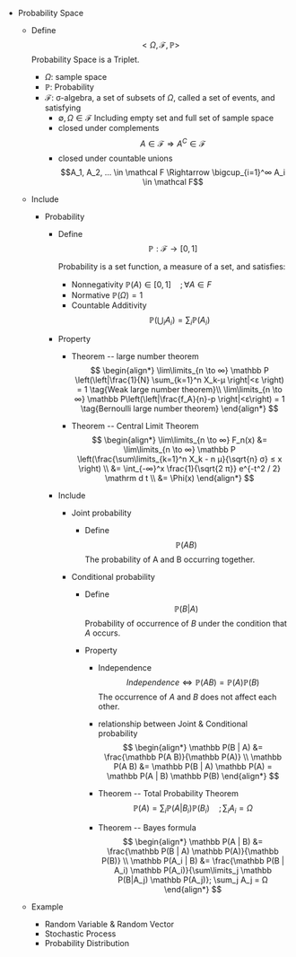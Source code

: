 * Probability Space
  - Define
    $$<Ω, \mathcal F, \mathbb P>$$
    Probability Space is a Triplet. 

    - $Ω$: sample space
    - $\mathbb P$: Probability
    - $\mathcal F$: σ-algebra, a set of subsets of $Ω$, called a set of events, and satisfying
      - $\emptyset, Ω \in \mathcal F$ Including empty set and full set of sample space
      - closed under complements
        $$A \in \mathcal F \Rightarrow A^C \in \mathcal F$$
      - closed under countable unions 
        $$A_1, A_2, ... \in \mathcal F \Rightarrow \bigcup_{i=1}^∞ A_i \in \mathcal F$$

  - Include
    * Probability
      - Define
        $$\mathbb P: \mathcal F \to [0, 1]$$
        
        Probability is a set function, a measure of a set, and satisfies:

        - Nonnegativity $\mathbb P(A) \in [0, 1] \quad ; \forall A \in F$
        - Normative $\mathbb P(Ω) = 1$
        - Countable Additivity 
          $$\mathbb P \left(\bigcup_i A_i \right) = \sum_i \mathbb P(A_i)$$

      - Property
        - Theorem -- large number theorem
          $$
          \begin{align*}
          \lim\limits_{n \to ∞} \mathbb P \left(\left|\frac{1}{N} \sum_{k=1}^n X_k-μ \right|<ε \right) = 1  \tag{Weak large number theorem}\\
          \lim\limits_{n \to ∞} \mathbb P\left(\left|\frac{f_A}{n}-p \right|<ε\right) = 1  \tag{Bernoulli large number theorem}
          \end{align*}
          $$

        - Theorem -- Central Limit Theorem
          $$
          \begin{align*}
            \lim\limits_{n \to ∞} F_n(x) &= \lim\limits_{n \to ∞} \mathbb P \left(\frac{\sum\limits_{k=1}^n X_k - n μ}{\sqrt{n} σ} ≤ x \right)  \\
            &= \int_{-∞}^x \frac{1}{\sqrt{2 π}} e^{-t^2 / 2} \mathrm d t  \\
            &= \Phi(x)
          \end{align*}
          $$

      - Include
        * Joint probability
          - Define 
            $$\mathbb P(A B)$$
            The probability of A and B occurring together.

        * Conditional probability
          - Define
            $$\mathbb P(B | A)$$
            Probability of occurrence of $B$ under the condition that $A$ occurs.

          - Property
            - Independence 
              $$Independence \Leftrightarrow \mathbb P(A B) = \mathbb P(A) \mathbb P(B)$$
              The occurrence of $A$ and $B$ does not affect each other.

            - relationship between Joint \& Conditional probability
              $$
              \begin{align*}
                \mathbb P(B | A) &= \frac{\mathbb P(A B)}{\mathbb P(A)}  \\
                \mathbb P(A B) &= \mathbb P(B | A) \mathbb P(A) = \mathbb P(A | B) \mathbb P(B)
              \end{align*}
              $$

            - Theorem -- Total Probability Theorem
              $$\mathbb P(A) = \sum_i \mathbb P(A|B_i) \mathbb P(B_i) \quad; \sum_i A_i = Ω$$

            - Theorem -- Bayes formula
              $$
              \begin{align*}
                \mathbb P(A | B) &= \frac{\mathbb P(B | A) \mathbb P(A)}{\mathbb P(B)}  \\
                \mathbb P(A_i | B) &= \frac{\mathbb P(B | A_i) \mathbb P(A_i)}{\sum\limits_j \mathbb P(B|A_j) \mathbb P(A_j)}; \sum_j A_j = Ω
              \end{align*}
              $$

  - Example
    * Random Variable & Random Vector
    * Stochastic Process
    * Probability Distribution